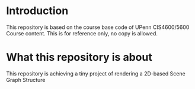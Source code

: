 # Introduction

This repository is based on the course base code of UPenn CIS4600/5600 Course content. This is for reference only, no copy is allowed.

# What this repository is about

This repository is achieving a tiny project of rendering a 2D-based Scene Graph Structure
